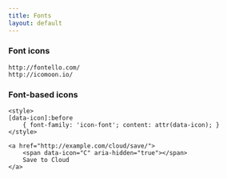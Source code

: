 ```yaml
---
title: Fonts
layout: default
---
```


### Font icons 
	http://fontello.com/
	http://icomoon.io/


### Font-based icons 
	<style> 
	[data-icon]:before 
		{ font-family: 'icon-font'; content: attr(data-icon); } 
	</style> 

	<a href="http://example.com/cloud/save/"> 
		<span data-icon="C" aria-hidden="true"></span> 
		Save to Cloud 
	</a>
	

